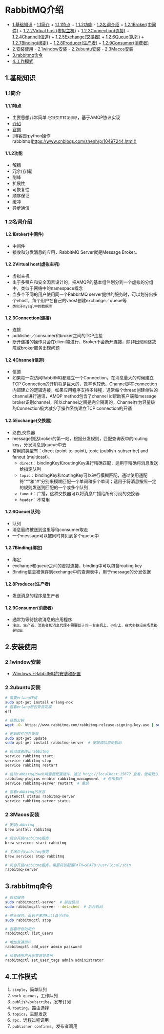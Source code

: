 # RabbitMQ介绍

<!-- vim-markdown-toc Marked -->

* [1.基础知识](#1.基础知识)
        - [1.1简介](#1.1简介)
                + [1.1.1特点](#1.1.1特点)
                + [1.1.2功能](#1.1.2功能)
        - [1.2名词介绍](#1.2名词介绍)
                + [1.2.1Broker(中间件)](#1.2.1broker(中间件))
                + [1.2.2Virtual host(虚拟主机)](#1.2.2virtual-host(虚拟主机))
                + [1.2.3Connection(连接)](#1.2.3connection(连接))
                + [1.2.4Channel(信道)](#1.2.4channel(信道))
                + [1.2.5Exchange(交换器)](#1.2.5exchange(交换器))
                + [1.2.6Queue(队列)](#1.2.6queue(队列))
                + [1.2.7Binding(绑定)](#1.2.7binding(绑定))
                + [1.2.8Producer(生产者)](#1.2.8producer(生产者))
                + [1.2.9Consumer(消费者)](#1.2.9consumer(消费者))
* [2.安装使用](#2.安装使用)
        - [2.1window安装](#2.1window安装)
        - [2.2ubuntu安装](#2.2ubuntu安装)
        - [2.3Macos安装](#2.3macos安装)
* [3.rabbitmq命令](#3.rabbitmq命令)
* [4.工作模式](#4.工作模式)

<!-- vim-markdown-toc -->

## 1.基础知识

### 1.1简介

#### 1.1.1特点

- 主要思想非常简单:它`接受并转发消息`，基于AMQP协议实现
- [介绍](http://www.belonk.com/c/rabbitmq_intro_helloworld.html)
- [官网](https://www.rabbitmq.com/)
- [博客园:python操作rabbitmq]https://www.cnblogs.com/shenh/p/10497244.html()

#### 1.1.2功能

- 解耦
- 冗余(存储)
- 削峰
- 扩展性
- 可恢复性
- 顺序保证
- 缓冲
- 异步通信

### 1.2名词介绍

#### 1.2.1Broker(中间件)

- 中间件
- 接收和分发消息的应用，RabbitMQ Server就是Message Broker。

#### 1.2.2Virtual host(虚拟主机)

- 虚拟主机
- 出于多租户和安全因素设计的，把AMQP的基本组件划分到一个虚拟的分组中，类似于网络中的namespace概念
- 当多个不同的用户使用同一个RabbitMQ server提供的服务时，可以划分出多个vhost，每个用户在自己的vhost创建exchange／queue等
- `类似于mysql中的数据库`

#### 1.2.3Connection(连接)

- 连接
- publisher／consumer和broker之间的TCP连接
- 断开连接的操作只会在client端进行，Broker不会断开连接，除非出现网络故障或broker服务出现问题

#### 1.2.4Channel(信道)

- 信道
- 如果每一次访问RabbitMQ都建立一个Connection，在消息量大的时候建立TCP Connection的开销将是巨大的，效率也较低。Channel是在connection内部建立的逻辑连接，如果应用程序支持多线程，通常每个thread创建单独的channel进行通讯，AMQP method包含了channel id帮助客户端和message broker识别channel，所以channel之间是完全隔离的。Channel作为轻量级的Connection极大减少了操作系统建立TCP connection的开销

#### 1.2.5Exchange(交换器)

- 路由,交换器
- message到达broker的第一站，根据分发规则，匹配查询表中的routing key，分发消息到queue中去
- 常用的类型有：direct (point-to-point), topic (publish-subscribe) and fanout (multicast)。
  - `direct`：bindingKey和routingKey进行精确匹配，适用于精确将消息发送给指定队列
  - `topic`：bindingKey和routingKey可以进行模糊匹配，通过使用通配符"*"和"#"分别来模糊匹配一个单词和多个单词；适用于将消息按照一定的规则发送到匹配的一个或多个队列
  - `fanout`：广播，这种交换器可以将消息广播给所有订阅的交换器
  - `header`：不常用

#### 1.2.6Queue(队列)

- 队列
- 消息最终被送到这里等待consumer取走
- 一个message可以被同时拷贝到多个queue中

#### 1.2.7Binding(绑定)

- 绑定
- exchange和queue之间的虚拟连接，binding中可以包含routing key
- Binding信息被保存到exchange中的查询表中，用于message的分发依据

#### 1.2.8Producer(生产者)

- 发送消息的程序是生产者

#### 1.2.9Consumer(消费者)

- 通常为等待接收消息的应用程序
- `注意，生产者、消费者和消息代理不需要处于同一台主机上，事实上，在大多数应用场景都是如此`

## 2.安装使用

### 2.1window安装

- [Windows下RabbitMQ的安装和配置](https://blog.csdn.net/zhm3023/article/details/82217222)

### 2.2ubuntu安装

```sh
# 需要erlang环境
sudo apt-get install erlang-nox
# 查看erlang是否安装完成
erl

# 获取公钥
wget -O- https://www.rabbitmq.com/rabbitmq-release-signing-key.asc | sudo apt-key add -

# 更新软件包并安装
sudo apt-get update
sudo apt-get install rabbitmq-server  # 安装成功自动启动

# 启动或者终止rabbitmq
service rabbitmq start
service rabbitmq stop
service rabbitmq restart

# 启动rabbitmq的web端需要配置插件，通过 http://localhost:15672 查看，使用默认账户guest/guest 登录
rabbitmq-plugins enable rabbitmq_management  # 启用插件
service rabbitmq-server restart  # 重启

# 查看rabbitmq的状态
systemctl status rabbitmq-server
service rabbitmq-server status
```

### 2.3Macos安装

```sh
# 安装rabbitmq
brew install rabbitmq

# 后台开启rabbitmq服务
brew services start rabbitmq

# 关闭后台rabbitmq服务
brew services stop rabbitmq

# 前台开启rabbitmq服务，需要将该配置PATH=$PATH:/usr/local/sbin
rabbitmq-server
```

## 3.rabbitmq命令

```sh
# 启动服务
sudo rabbitmqctl-server  # 前台启动
sudo rabbitmqctl-server --detached  # 后台启动

# 停止服务，永远不要用kill命令终止
sudo rabbitmqctl stop

# 查看所有的用户
rabbitmqctl list_users

# 增加普通用户
rabbitmqctl add_user admin password

# 给普通用户分配管理员角色
rabbitmqctl set_user_tags admin administrator
```

## 4.工作模式

1. `simple`，简单队列
2. `work queues`，工作队列
3. `publish/subscribe`，发布订阅
4. `routing`，路由选择
5. `topics`，主题发送
6. `rpc`，远程过程调用
7. `publisher confirms`，发布者调用
